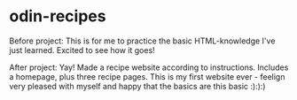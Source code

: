 # odin-recipes
Before project: This is for me to practice the basic HTML-knowledge I've just learned. Excited to see how it goes!

After project: Yay! Made a recipe website according to instructions. Includes a homepage, plus three recipe pages. This is my first website ever - feelign very pleased with myself and happy that the basics are this basic :):):)